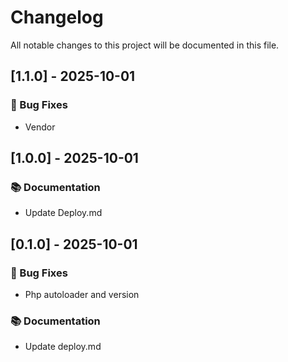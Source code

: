 # Changelog

All notable changes to this project will be documented in this file.

## [1.1.0] - 2025-10-01

### 🐛 Bug Fixes

- Vendor

## [1.0.0] - 2025-10-01

### 📚 Documentation

- Update Deploy.md

## [0.1.0] - 2025-10-01

### 🐛 Bug Fixes

- Php autoloader and version

### 📚 Documentation

- Update deploy.md

<!-- generated by git-cliff -->
